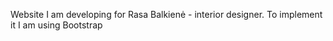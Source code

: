 Website I am developing for Rasa Balkienė - interior designer. To implement it I am using Bootstrap
